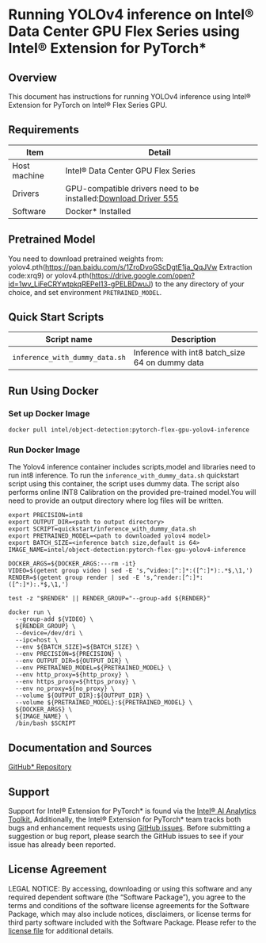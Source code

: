 # Running YOLOv4 inference on Intel® Data Center GPU Flex Series using Intel® Extension for PyTorch*


## Overview

This document has instructions for running YOLOv4 inference using Intel® Extension for PyTorch on Intel® Flex Series GPU.

## Requirements
| Item | Detail |
| ------ | ------- |
| Host machine  | Intel® Data Center GPU Flex Series  |
| Drivers | GPU-compatible drivers need to be installed:[Download Driver 555](https://dgpu-docs.intel.com/releases/stable_555_20230124.html#ubuntu-22-04)
| Software | Docker* Installed |

## Pretrained Model

You need to download pretrained weights from: yolov4.pth(https://pan.baidu.com/s/1ZroDvoGScDgtE1ja_QqJVw Extraction code:xrq9) or yolov4.pth(https://drive.google.com/open?id=1wv_LiFeCRYwtpkqREPeI13-gPELBDwuJ) to the any directory of your choice, and set environment `PRETRAINED_MODEL`.

## Quick Start Scripts

| Script name | Description |
|-------------|-------------|
| `inference_with_dummy_data.sh` | Inference with int8 batch_size 64 on dummy data |

## Run Using Docker

### Set up Docker Image

```
docker pull intel/object-detection:pytorch-flex-gpu-yolov4-inference
```
### Run Docker Image
The Yolov4 inference container includes scripts,model and libraries need to run int8 inference. To run the `inference_with_dummy_data.sh` quickstart script using this container, the script uses dummy data. The script also performs online INT8 Calibration on the provided pre-trained model.You will need to provide an output directory where log files will be written. 

```
export PRECISION=int8
export OUTPUT_DIR=<path to output directory>
export SCRIPT=quickstart/inference_with_dummy_data.sh
export PRETRAINED_MODEL=<path to downloaded yolov4 model>
export BATCH_SIZE=<inference batch size,default is 64>
IMAGE_NAME=intel/object-detection:pytorch-flex-gpu-yolov4-inference

DOCKER_ARGS=${DOCKER_ARGS:---rm -it}
VIDEO=$(getent group video | sed -E 's,^video:[^:]*:([^:]*):.*$,\1,')
RENDER=$(getent group render | sed -E 's,^render:[^:]*:([^:]*):.*$,\1,')

test -z "$RENDER" || RENDER_GROUP="--group-add ${RENDER}"

docker run \
  --group-add ${VIDEO} \
  ${RENDER_GROUP} \
  --device=/dev/dri \
  --ipc=host \
  --env ${BATCH_SIZE}=${BATCH_SIZE} \
  --env PRECISION=${PRECISION} \
  --env OUTPUT_DIR=${OUTPUT_DIR} \
  --env PRETRAINED_MODEL=${PRETRAINED_MODEL} \
  --env http_proxy=${http_proxy} \
  --env https_proxy=${https_proxy} \
  --env no_proxy=${no_proxy} \
  --volume ${OUTPUT_DIR}:${OUTPUT_DIR} \
  --volume ${PRETRAINED_MODEL}:${PRETRAINED_MODEL} \
  ${DOCKER_ARGS} \
  ${IMAGE_NAME} \
  /bin/bash $SCRIPT
  ```

## Documentation and Sources

[GitHub* Repository](https://github.com/IntelAI/models/tree/master/dockerfiles/model_containers)

## Support
Support for Intel® Extension for PyTorch* is found via the [Intel® AI Analytics Toolkit.](https://www.intel.com/content/www/us/en/developer/tools/oneapi/ai-analytics-toolkit.html#gs.qbretz) Additionally, the Intel® Extension for PyTorch* team tracks both bugs and enhancement requests using [GitHub issues](https://github.com/intel/intel-extension-for-pytorch/issues). Before submitting a suggestion or bug report, please search the GitHub issues to see if your issue has already been reported.

## License Agreement

LEGAL NOTICE: By accessing, downloading or using this software and any required dependent software (the “Software Package”), you agree to the terms and conditions of the software license agreements for the Software Package, which may also include notices, disclaimers, or license terms for third party software included with the Software Package. Please refer to the [license file](https://github.com/IntelAI/models/tree/master/third_party) for additional details.